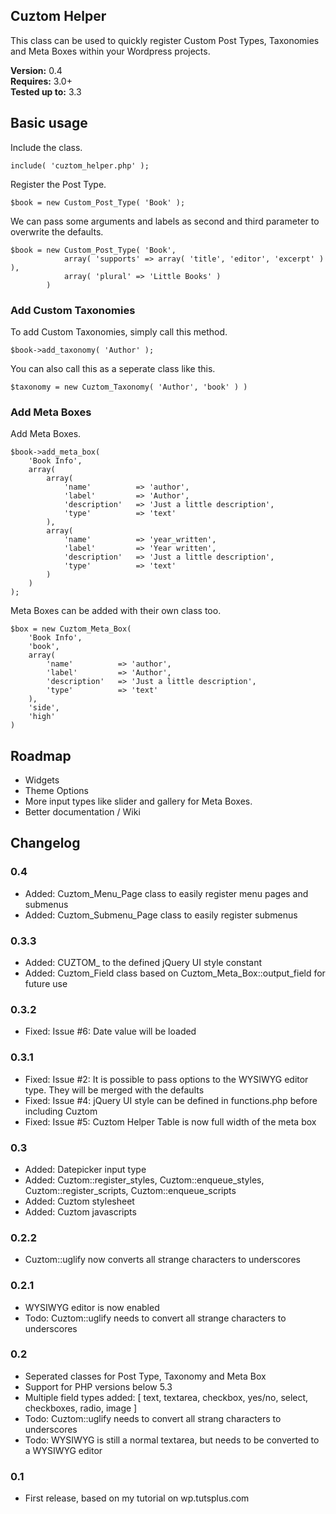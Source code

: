 ## Cuztom Helper

This class can be used to quickly register Custom Post Types, Taxonomies and Meta Boxes within your Wordpress projects.

**Version:** 0.4  
**Requires:** 3.0+  
**Tested up to:** 3.3  

## Basic usage

Include the class.
	
	include( 'cuztom_helper.php' );
   
Register the Post Type.
	
	$book = new Custom_Post_Type( 'Book' );
	
We can pass some arguments and labels as second and third parameter to overwrite the defaults.

	$book = new Custom_Post_Type( 'Book', 
				array( 'supports' => array( 'title', 'editor', 'excerpt' ) ),
				array( 'plural' => 'Little Books' )
			)
	
### Add Custom Taxonomies
	
To add Custom Taxonomies, simply call this method.

	$book->add_taxonomy( 'Author' );
			
You can also call this as a seperate class like this.

	$taxonomy = new Cuztom_Taxonomy( 'Author', 'book' ) )

### Add Meta Boxes
	
Add Meta Boxes.

	$book->add_meta_box( 
		'Book Info', 
		array(
			array(
				'name' 			=> 'author',
				'label' 		=> 'Author',
				'description'	=> 'Just a little description',
				'type'			=> 'text'
			),
			array(
				'name' 			=> 'year_written',
				'label' 		=> 'Year written',
				'description'	=> 'Just a little description',
				'type'			=> 'text'
			)
		)
	);
	
Meta Boxes can be added with their own class too.

	$box = new Cuztom_Meta_Box(  
		'Book Info', 
		'book',
		array(
			'name' 			=> 'author',
			'label' 		=> 'Author',
			'description'	=> 'Just a little description',
			'type'			=> 'text'
		),
		'side',
		'high'
	)
	
## Roadmap
* Widgets
* Theme Options
* More input types like slider and gallery for Meta Boxes.
* Better documentation / Wiki

## Changelog

### 0.4
* Added: Cuztom_Menu_Page class to easily register menu pages and submenus
* Added: Cuztom_Submenu_Page class to easily register submenus

### 0.3.3
* Added: CUZTOM_ to the defined jQuery UI style constant
* Added: Cuztom_Field class based on Cuztom_Meta_Box::output_field for future use

### 0.3.2
* Fixed: Issue #6: Date value will be loaded

### 0.3.1
* Fixed: Issue #2: It is possible to pass options to the WYSIWYG editor type. They will be merged with the defaults
* Fixed: Issue #4: jQuery UI style can be defined in functions.php before including Cuztom
* Fixed: Issue #5: Cuztom Helper Table is now full width of the meta box

### 0.3
* Added: Datepicker input type
* Added: Cuztom::register_styles, Cuztom::enqueue_styles, Cuztom::register_scripts, Cuztom::enqueue_scripts
* Added: Cuztom stylesheet
* Added: Cuztom javascripts

### 0.2.2
* Cuztom::uglify now converts all strange characters to underscores

### 0.2.1
* WYSIWYG editor is now enabled
* Todo: Cuztom::uglify needs to convert all strange characters to underscores

### 0.2
* Seperated classes for Post Type, Taxonomy and Meta Box
* Support for PHP versions below 5.3
* Multiple field types added: [ text, textarea, checkbox, yes/no, select, checkboxes, radio, image ]
* Todo: Cuztom::uglify needs to convert all strang characters to underscores
* Todo: WYSIWYG is still a normal textarea, but needs to be converted to a WYSIWYG editor

### 0.1
* First release, based on my tutorial on wp.tutsplus.com